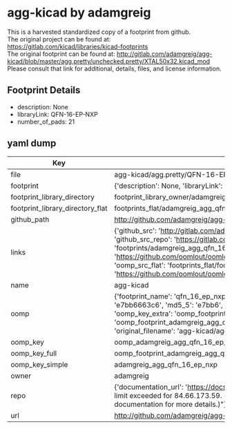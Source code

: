 # agg-kicad by adamgreig  
This is a harvested standardized copy of a footprint from github.  
The original project can be found at:  
https://gitlab.com/kicad/libraries/kicad-footprints  
The original footprint can be found at:
http://gitlab.com/adamgreig/agg-kicad/blob/master/agg.pretty/unchecked.pretty/XTAL50x32.kicad_mod
Please consult that link for additional, details, files, and license information.  
## Footprint Details
* description: None  
* libraryLink: QFN-16-EP-NXP  
* number_of_pads: 21  
## yaml dump  
| Key | Value |  
| --- | --- |  
| file | agg-kicad/agg.pretty/QFN-16-EP-NXP.kicad_mod |  
| footprint | {'description': None, 'libraryLink': 'QFN-16-EP-NXP', 'number_of_pads': 21} |  
| footprint_library_directory | footprint_library_owner/adamgreig_agg-kicad |  
| footprint_library_directory_flat | footprints_flat/adamgreig_agg_qfn_16_ep_nxp/working |  
| github_path | http://github.com/adamgreig/agg-kicad/blob/master/agg.pretty/QFN-16-EP-NXP.kicad_mod |  
| links | {'github_src': 'http://gitlab.com/adamgreig/agg-kicad/blob/master/agg.pretty/unchecked.pretty/XTAL50x32.kicad_mod', 'github_src_repo': 'https://gitlab.com/kicad/libraries/kicad-footprints', 'oomp_bot': 'footprints/adamgreig_agg_qfn_16_ep_nxp/working', 'oomp_bot_github': 'https://github.com/oomlout/oomlout_oomp_footprint_bot/tree/main/footprints/adamgreig_agg_qfn_16_ep_nxp/working', 'oomp_src_flat': 'footprints_flat/footprints_flat/adamgreig_agg_qfn_16_ep_nxp/working', 'oomp_src_flat_github': 'https://github.com/oomlout/oomlout_oomp_footprint_src/tree/main/footprints_flat/adamgreig_agg_qfn_16_ep_nxp/working'} |  
| name | agg-kicad |  
| oomp | {'footprint_name': 'qfn_16_ep_nxp', 'library_name': 'agg', 'md5': 'e7bb6663c69816b6bd62d174f89ca82a', 'md5_10': 'e7bb6663c6', 'md5_5': 'e7bb6', 'md5_6': 'e7bb66', 'oomp_key': 'oomp_adamgreig_agg_qfn_16_ep_nxp', 'oomp_key_extra': 'oomp_footprint_adamgreig_agg_qfn_16_ep_nxp', 'oomp_key_full': 'oomp_footprint_adamgreig_agg_qfn_16_ep_nxp_e7bb66', 'oomp_key_simple': 'adamgreig_agg_qfn_16_ep_nxp', 'original_filename': 'agg-kicad/agg.pretty/QFN-16-EP-NXP.kicad_mod', 'owner_name': 'adamgreig'} |  
| oomp_key | oomp_adamgreig_agg_qfn_16_ep_nxp |  
| oomp_key_full | oomp_footprint_adamgreig_agg_qfn_16_ep_nxp |  
| oomp_key_simple | adamgreig_agg_qfn_16_ep_nxp |  
| owner | adamgreig |  
| repo | {'documentation_url': 'https://docs.github.com/rest/overview/resources-in-the-rest-api#rate-limiting', 'message': "API rate limit exceeded for 84.66.173.59. (But here's the good news: Authenticated requests get a higher rate limit. Check out the documentation for more details.)"} |  
| url | http://github.com/adamgreig/agg-kicad |  

